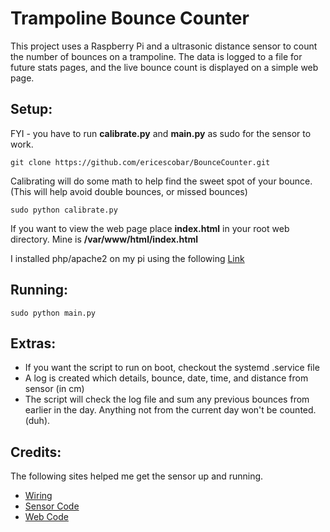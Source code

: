 # Trampoline Bounce Counter
This project uses a Raspberry Pi and a ultrasonic distance sensor to count the number of bounces on a trampoline. The data is logged to a file for future stats pages, and the live bounce count is displayed on a simple web page.

## Setup:
FYI - you have to run **calibrate.py** and **main.py** as sudo for the sensor to work.
```
git clone https://github.com/ericescobar/BounceCounter.git
```
Calibrating will do some math to help find the sweet spot of your bounce. (This will help avoid double bounces, or missed bounces)
```
sudo python calibrate.py
```
If you want to view the web page place **index.html** in your root web directory. Mine is **/var/www/html/index.html** 

I installed php/apache2 on my pi using the following [Link](https://computingforgeeks.com/how-to-install-latest-php-on-debian/)

## Running:
```
sudo python main.py
```

## Extras:
* If you want the script to run on boot, checkout the systemd .service file
* A log is created which details, bounce, date, time, and distance from sensor (in cm)
* The script will check the log file and sum any previous bounces from earlier in the day. Anything not from the current day won't be counted. (duh).

## Credits:
The following sites helped me get the sensor up and running.
* [Wiring](https://thepihut.com/blogs/raspberry-pi-tutorials/hc-sr04-ultrasonic-range-sensor-on-the-raspberry-pi)
* [Sensor Code](https://tutorials-raspberrypi.com/raspberry-pi-ultrasonic-sensor-hc-sr04/)
* [Web Code](https://www.raspberrypi.org/forums/viewtopic.php?t=80957)
